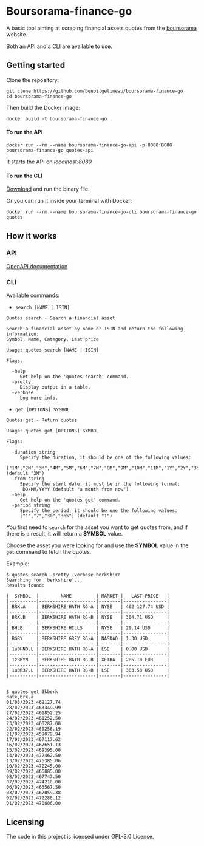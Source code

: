 # Boursorama-finance-go

A basic tool aiming at scraping financial assets quotes from the [boursorama](https://www.boursorama.com/bourse/) website.

Both an API and a CLI are available to use.

## Getting started

Clone the repository:

```shell
git clone https://github.com/benoitgelineau/boursorama-finance-go
cd boursorama-finance-go
```

Then build the Docker image:

```shell
docker build -t boursorama-finance-go .
```

#### To run the API

```shell
docker run --rm --name boursorama-finance-go-api -p 8080:8080 boursorama-finance-go quotes-api
```

It starts the API on _localhost:8080_

#### To run the CLI

[Download](https://github.com/benoitgelineau/boursorama-finance-go/releases) and run the binary file.

Or you can run it inside your terminal with Docker:

```shell
docker run --rm --name boursorama-finance-go-cli boursorama-finance-go quotes
```

## How it works

### API

[OpenAPI documentation](internal/api/openapi.yml)

### CLI

Available commands:

- `search [NAME | ISIN]`

```text
Quotes search - Search a financial asset

Search a financial asset by name or ISIN and return the following information:
Symbol, Name, Category, Last price

Usage: quotes search [NAME | ISIN]

Flags:

  -help
     Get help on the 'quotes search' command.
  -pretty
     Display output in a table.
  -verbose
     Log more info.
```

- `get [OPTIONS] SYMBOL`

```text
Quotes get - Return quotes

Usage: quotes get [OPTIONS] SYMBOL

Flags:

  -duration string
     Specify the duration, it should be one of the following values:
     ["1M","2M","3M","4M","5M","6M","7M","8M","9M","10M","11M","1Y","2Y","3Y"] (default "3M")
  -from string
     Specify the start date, it must be in the following format:
      DD/MM/YYYY (default "a month from now")
  -help
     Get help on the 'quotes get' command.
  -period string
     Specify the period, it should be one the following values:
     ["1","7","30","365"] (default "1")
```

You first need to `search` for the asset you want to get quotes from, and if there is a result, it will return a **SYMBOL** value.

Choose the asset you were looking for and use the **SYMBOL** value in the `get` command to fetch the quotes.

Example:

```shell
$ quotes search -pretty -verbose berkshire
Searching for 'berkshire'...
Results found:

|  SYMBOL  |        NAME         | MARKET |   LAST PRICE   |
|----------|---------------------|--------|----------------|
| BRK.A    | BERKSHIRE HATH RG-A | NYSE   | 462 127.74 USD |
|----------|---------------------|--------|----------------|
| BRK.B    | BERKSHIRE HATH RG-B | NYSE   | 304.71 USD     |
|----------|---------------------|--------|----------------|
| BHLB     | BERKSHIRE HILLS     | NYSE   | 29.14 USD      |
|----------|---------------------|--------|----------------|
| BGRY     | BERKSHIRE GREY RG-A | NASDAQ | 1.30 USD       |
|----------|---------------------|--------|----------------|
| 1u0HN0.L | BERKSHIRE HATH RG-A | LSE    | 0.00 USD       |
|----------|---------------------|--------|----------------|
| 1zBRYN   | BERKSHIRE HATH RG-B | XETRA  | 285.10 EUR     |
|----------|---------------------|--------|----------------|
| 1u0R37.L | BERKSHIRE HATH RG-B | LSE    | 303.58 USD     |
|----------|---------------------|--------|----------------|


$ quotes get 3kberk
date,brk.a
01/03/2023,462127.74
28/02/2023,463349.99
27/02/2023,461852.25
24/02/2023,461252.50
23/02/2023,460287.00
22/02/2023,460256.19
21/02/2023,459079.94
17/02/2023,467117.62
16/02/2023,467651.13
15/02/2023,469395.00
14/02/2023,472462.50
13/02/2023,476385.06
10/02/2023,472245.00
09/02/2023,466885.00
08/02/2023,467747.50
07/02/2023,474210.00
06/02/2023,466567.50
03/02/2023,467059.38
02/02/2023,472286.12
01/02/2023,470606.00
```

## Licensing

The code in this project is licensed under GPL-3.0 License.
